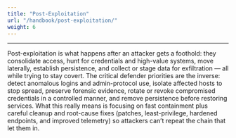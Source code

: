 ```yaml
---
title: "Post-Exploitation"
url: "/handbook/post-exploitation/"
weight: 6
---
```

---

Post-exploitation is what happens after an attacker gets a foothold: they consolidate access, hunt for credentials and high-value systems, move laterally, establish persistence, and collect or stage data for exfiltration — all while trying to stay covert. The critical defender priorities are the inverse: detect anomalous logins and admin-protocol use, isolate affected hosts to stop spread, preserve forensic evidence, rotate or revoke compromised credentials in a controlled manner, and remove persistence before restoring services. What this really means is focusing on fast containment plus careful cleanup and root-cause fixes (patches, least-privilege, hardened endpoints, and improved telemetry) so attackers can’t repeat the chain that let them in.
